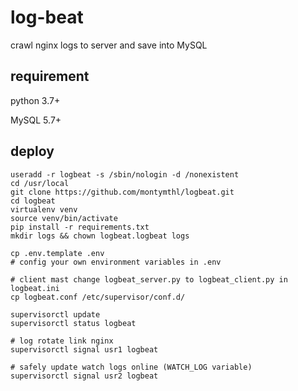 # log-beat

crawl nginx logs to server and save into MySQL

## requirement

python 3.7+

MySQL 5.7+

## deploy

```shell
useradd -r logbeat -s /sbin/nologin -d /nonexistent
cd /usr/local
git clone https://github.com/montymthl/logbeat.git
cd logbeat
virtualenv venv
source venv/bin/activate
pip install -r requirements.txt
mkdir logs && chown logbeat.logbeat logs

cp .env.template .env
# config your own environment variables in .env

# client mast change logbeat_server.py to logbeat_client.py in logbeat.ini
cp logbeat.conf /etc/supervisor/conf.d/

supervisorctl update
supervisorctl status logbeat

# log rotate link nginx
supervisorctl signal usr1 logbeat

# safely update watch logs online (WATCH_LOG variable)
supervisorctl signal usr2 logbeat
```
